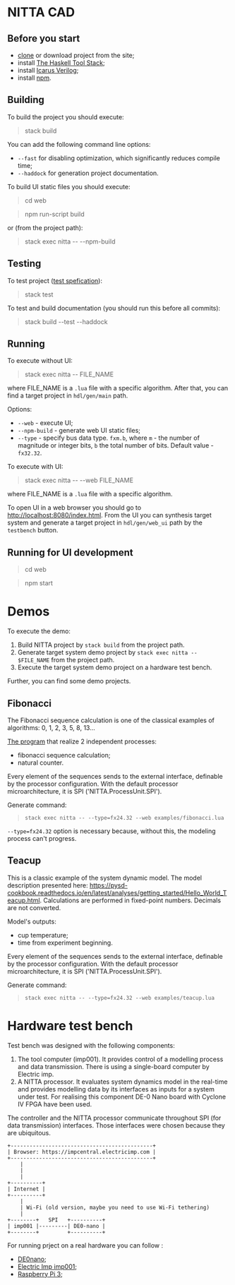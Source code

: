 # NITTA CAD

## Before you start
- [clone](../doc/sourcetree-install.md) or download project from the site;
- install [The Haskell Tool Stack](../doc/stack-install.md);
- install [Icarus Verilog](../doc/hdl-install.md);
- install [npm](../web/README.md).

## Building

To build the project you should execute:
> stack build

You can add the following command line options:
- `--fast` for disabling optimization, which significantly reduces compile time;
- `--haddock` for generation project documentation.

To build UI static files you should execute:

> cd web

> npm run-script build

or (from the project path):

> stack exec nitta -- --npm-build

## Testing

To test project ([test spefication](../test/Spec.hs)):
> stack test

To test and build documentation (you should run this before all commits):
> stack build --test --haddock

## Running

To execute without UI:

> stack exec nitta -- FILE_NAME

where FILE_NAME is a `.lua` file with a specific algorithm. After that, you can find a target project in `hdl/gen/main` path.

Options:
- `--web` - execute UI;
- `--npm-build` - generate web UI static files;
- `--type` - specify bus data type. `fxm.b`, where `m` - the number of magnitude or integer bits, `b` the total number of bits. Default value - `fx32.32`.

To execute with UI:

> stack exec nitta -- --web FILE_NAME

where FILE_NAME is a `.lua` file with a specific algorithm. 

To open UI in a web browser you should go to <http://localhost:8080/index.html>. From the UI you can synthesis target system and generate a target project in `hdl/gen/web_ui` path by the `testbench` button.

## Running for UI development
> cd web

> npm start

# Demos

To execute the demo:
1. Build NITTA project by `stack build` from the project path.
2. Generate target system demo project by `stack exec nitta --
   $FILE_NAME` from the project path.
3. Execute the target system demo project on a hardware test bench.

Further, you can find some demo projects.

## Fibonacci

The Fibonacci sequence calculation is one of the classical examples of algorithms: 0, 1, 2, 3, 5, 8, 13...

[The program](../examples/fibonacci.lua) that realize 2 independent processes:

- fibonacci sequence calculation;
- natural counter.

Every element of the sequences sends to the external interface, definable by the processor configuration. With the default processor microarchitecture, it is SPI ('NITTA.ProcessUnit.SPI').

Generate command: 
> `stack exec nitta -- --type=fx24.32 --web examples/fibonacci.lua`

`--type=fx24.32` option is necessary because, without this, the modeling process can't progress.

## Teacup

This is a classic example of the system dynamic model. The model description presented here: <https://pysd-cookbook.readthedocs.io/en/latest/analyses/getting_started/Hello_World_Teacup.html>. Calculations are performed in fixed-point numbers. Decimals are not converted.

Model's outputs:

- cup temperature;
- time from experiment beginning.

Every element of the sequences sends to the external interface, definable by the processor configuration. With the default processor microarchitecture, it is SPI ('NITTA.ProcessUnit.SPI').

Generate command: 
> `stack exec nitta -- --type=fx24.32 --web examples/teacup.lua`

# Hardware test bench

Test bench was designed with the following components:

1.  The tool computer (imp001). It provides control of a
    modelling process and data transmission. There is using a single-board computer by Electric imp.
2.  A NITTA processor. It evaluates system dynamics model in the real-time and provides modelling
    data by its interfaces as inputs for a system under test. For realising this component DE-0 Nano
    board with Cyclone IV FPGA have been used.

The controller and the NITTA processor communicate throughout SPI (for data transmission)
interfaces. Those interfaces were chosen because they are ubiquitous.

```
+---------------------------------------------+
| Browser: https://impcentral.electricimp.com |
+---------------------------------------------+
    |
    |
    |
+----------+
| Internet |
+----------+
    |
    | Wi-Fi (old version, maybe you need to use Wi-Fi tethering)
    |
+--------+   SPI   +----------+
| imp001 |---------| DE0-nano |
+--------+         +----------+
```

For running prject on a real hardware you can follow :

- [DE0nano](DE0nano.md);
- [Electric Imp imp001](imp001.md);
- [Raspberry Pi 3](RaspberryPi3.md);
